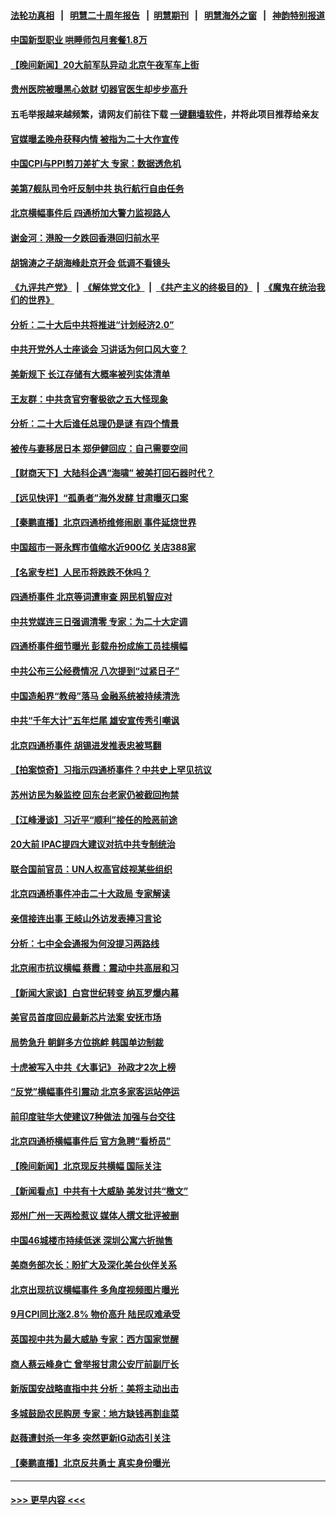 #### [法轮功真相](https://github.com/gfw-breaker/truth/blob/master/README.md?t=0) &nbsp;&nbsp;|&nbsp;&nbsp; [明慧二十周年报告](https://github.com/gfw-breaker/mh-reports/blob/master/README.md?t=0) &nbsp;&nbsp;|&nbsp;&nbsp;[明慧期刊](https://github.com/gfw-breaker/mh-qikan) &nbsp;&nbsp;|&nbsp;&nbsp; [明慧海外之窗](https://github.com/gfw-breaker/mh-news/blob/master/README.md?t=0) &nbsp;&nbsp;|&nbsp;&nbsp; [神韵特别报道](https://github.com/gfw-breaker/mh-news/blob/master/shenyun.md?t=0)
#### [中国新型职业 哄睡师包月套餐1.8万](../pages/nsc413/n13845990.md?t=10151950) 
#### [【晚间新闻】20大前军队异动 北京午夜军车上街](../pages/nsc413/n13845997.md?t=10151950) 
#### [贵州医院被曝黑心敛财 切器官医生却步步高升](../pages/nsc413/n13845932.md?t=10151950) 
#### 五毛举报越来越频繁，请网友们前往下载 [一键翻墙软件](https://github.com/gfw-breaker/ssr-accounts)，并将此项目推荐给亲友
#### [官媒曝孟晚舟获释内情 被指为二十大作宣传](../pages/nsc413/n13845964.md?t=10151950) 
#### [中国CPI与PPI剪刀差扩大 专家：数据透危机](../pages/nsc413/n13845986.md?t=10151950) 
#### [美第7舰队司令吁反制中共 执行航行自由任务](../pages/nsc413/n13845955.md?t=10151950) 
#### [北京横幅事件后 四通桥加大警力监视路人](../pages/nsc413/n13845795.md?t=10151950) 
#### [谢金河：港股一夕跌回香港回归前水平](../pages/nsc413/n13845858.md?t=10151950) 
#### [胡锦涛之子胡海峰赴京开会 低调不看镜头](../pages/nsc413/n13845883.md?t=10151950) 
#### [《九评共产党》](https://github.com/begood0513/9ping.md/blob/master/README.md) &nbsp;|&nbsp; [《解体党文化》](../../../../jtdwh.md/blob/master/README.md)  &nbsp;|&nbsp; [《共产主义的终极目的》](../../../../gczydzjmd.md/blob/master/README.md) &nbsp;|&nbsp; [《魔鬼在统治我们的世界》](../../../../mgztzwmdsj.md/blob/master/README.md) 
#### [分析：二十大后中共将推进“计划经济2.0”](../pages/nsc413/n13845828.md?t=10151950) 
#### [中共开党外人士座谈会 习讲话为何口风大变？](../pages/nsc413/n13845752.md?t=10151950) 
#### [美新规下 长江存储有大概率被列实体清单](../pages/nsc413/n13845665.md?t=10151950) 
#### [王友群：中共贪官穷奢极欲之五大怪现象](../pages/nsc413/n13845720.md?t=10151950) 
#### [分析：二十大后谁任总理仍是谜 有四个情景](../pages/nsc413/n13845664.md?t=10151950) 
#### [被传与妻移居日本 郑伊健回应：自己需要空间](../pages/nsc413/n13845663.md?t=10151950) 
#### [【财商天下】大陆科企遇“海啸” 被美打回石器时代？](../pages/nsc413/n13845742.md?t=10151950) 
#### [【远见快评】“孤勇者”海外发酵 甘肃曝灭口案](../pages/nsc413/n13845659.md?t=10151950) 
#### [【秦鹏直播】北京四通桥维修闹剧 事件延烧世界](../pages/nsc413/n13845681.md?t=10151950) 
#### [中国超市一哥永辉市值缩水近900亿 关店388家](../pages/nsc413/n13845651.md?t=10151950) 
#### [【名家专栏】人民币将跌跌不休吗？](../pages/nsc413/n13845412.md?t=10151950) 
#### [四通桥事件 北京等词遭审查 网民机智应对](../pages/nsc413/n13845578.md?t=10151950) 
#### [中共党媒连三日强调清零 专家：为二十大定调](../pages/nsc413/n13845156.md?t=10151950) 
#### [四通桥事件细节曝光 彭载舟扮成施工员挂横幅](../pages/nsc413/n13845625.md?t=10151950) 
#### [中共公布三公经费情况 八次提到“过紧日子”](../pages/nsc413/n13845630.md?t=10151950) 
#### [中国造船界“教母”落马 金融系统被持续清洗](../pages/nsc413/n13845157.md?t=10151950) 
#### [中共“千年大计”五年烂尾 雄安宣传秀引嘲讽](../pages/nsc413/n13845158.md?t=10151950) 
#### [北京四通桥事件 胡锡进发推表忠被骂翻](../pages/nsc413/n13845419.md?t=10151950) 
#### [【拍案惊奇】习指示四通桥事件？中共史上罕见抗议](../pages/nsc413/n13845577.md?t=10151950) 
#### [苏州访民为躲监控 回东台老家仍被截回拘禁](../pages/nsc413/n13845585.md?t=10151950) 
#### [【江峰漫谈】习近平“顺利”接任的险恶前途](../pages/nsc413/n13845580.md?t=10151950) 
#### [20大前 IPAC提四大建议对抗中共专制统治](../pages/nsc413/n13845613.md?t=10151950) 
#### [联合国前官员：UN人权高官歧视某些组织](../pages/nsc413/n13845593.md?t=10151950) 
#### [北京四通桥事件冲击二十大政局 专家解读](../pages/nsc413/n13845256.md?t=10151950) 
#### [亲信接连出事 王岐山外访发表捧习言论](../pages/nsc413/n13845459.md?t=10151950) 
#### [分析：七中全会通报为何没提习两路线](../pages/nsc413/n13844995.md?t=10151950) 
#### [北京闹市抗议横幅 蔡霞：震动中共高层和习](../pages/nsc413/n13845505.md?t=10151950) 
#### [【新闻大家谈】白宫世纪转变 纳瓦罗爆内幕](../pages/nsc413/n13844956.md?t=10151950) 
#### [美官员首度回应最新芯片法案 安抚市场](../pages/nsc413/n13845407.md?t=10151950) 
#### [局势急升 朝鲜多方位挑衅 韩国单边制裁](../pages/nsc413/n13845341.md?t=10151950) 
#### [十虎被写入中共《大事记》 孙政才2次上榜](../pages/nsc413/n13845340.md?t=10151950) 
#### [“反党”横幅事件引震动 北京多家客运站停运](../pages/nsc413/n13845213.md?t=10151950) 
#### [前印度驻华大使建议7种做法 加强与台交往](../pages/nsc413/n13845249.md?t=10151950) 
#### [北京四通桥横幅事件后 官方急聘“看桥员”](../pages/nsc413/n13845237.md?t=10151950) 
#### [【晚间新闻】北京现反共横幅 国际关注](../pages/nsc413/n13845252.md?t=10151950) 
#### [【新闻看点】中共有十大威胁 美发讨共“檄文”](../pages/nsc413/n13844890.md?t=10151950) 
#### [郑州广州一天两检惹议 媒体人撰文批评被删](../pages/nsc413/n13845201.md?t=10151950) 
#### [中国46城楼市持续低迷 深圳公寓六折抛售](../pages/nsc413/n13845148.md?t=10151950) 
#### [美商务部次长：盼扩大及深化美台伙伴关系](../pages/nsc413/n13844992.md?t=10151950) 
#### [北京出现抗议横幅事件 多角度视频图片曝光](../pages/nsc413/n13844983.md?t=10151950) 
#### [9月CPI同比涨2.8% 物价高升 陆民叹难承受](../pages/nsc413/n13845002.md?t=10151950) 
#### [英国视中共为最大威胁 专家：西方国家觉醒](../pages/nsc413/n13845017.md?t=10151950) 
#### [商人蔡云峰身亡 曾举报甘肃公安厅前副厅长](../pages/nsc413/n13844990.md?t=10151950) 
#### [新版国安战略直指中共 分析：美将主动出击](../pages/nsc413/n13844931.md?t=10151950) 
#### [多城鼓励农民购房 专家：地方缺钱再割韭菜](../pages/nsc413/n13844904.md?t=10151950) 
#### [赵薇遭封杀一年多 突然更新IG动态引关注](../pages/nsc413/n13844875.md?t=10151950) 
#### [【秦鹏直播】北京反共勇士 真实身份曝光](../pages/nsc413/n13844713.md?t=10151950) 

----
#### [ >>> 更早内容 <<< ](../indexes/nsc413-earlier.md)
